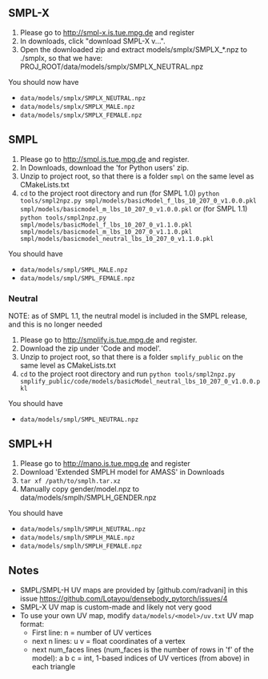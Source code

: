 ## SMPL-X
1. Please go to http://smpl-x.is.tue.mpg.de and register
2. In downloads, click "download SMPL-X v...".
3. Open the downloaded zip and extract models/smplx/SMPLX_*.npz to ./smplx, so that we have: PROJ_ROOT/data/models/smplx/SMPLX_NEUTRAL.npz

You should now have
- `data/models/smplx/SMPLX_NEUTRAL.npz`
- `data/models/smplx/SMPLX_MALE.npz`
- `data/models/smplx/SMPLX_FEMALE.npz`

## SMPL
1. Please go to http://smpl.is.tue.mpg.de and register.
2. In Downloads, download the 'for Python users' zip.
3. Unzip to project root, so that there is a folder `smpl` on the same level as CMakeLists.txt
4. `cd` to the project root directory and run
 (for SMPL 1.0) `python tools/smpl2npz.py smpl/models/basicModel_f_lbs_10_207_0_v1.0.0.pkl smpl/models/basicmodel_m_lbs_10_207_0_v1.0.0.pkl` or
 (for SMPL 1.1) `python tools/smpl2npz.py smpl/models/basicModel_f_lbs_10_207_0_v1.1.0.pkl smpl/models/basicmodel_m_lbs_10_207_0_v1.1.0.pkl smpl/models/basicmodel_neutral_lbs_10_207_0_v1.1.0.pkl`

You should have
- `data/models/smpl/SMPL_MALE.npz`
- `data/models/smpl/SMPL_FEMALE.npz`

### Neutral
NOTE: as of SMPL 1.1, the neutral model is included in the SMPL release, and this is no longer needed

1. Please go to http://smplify.is.tue.mpg.de and register.
2. Download the zip under 'Code and model'.
3. Unzip to project root, so that there is a folder `smplify_public` on the same level as CMakeLists.txt
4. `cd` to the project root directory and run `python tools/smpl2npz.py smplify_public/code/models/basicModel_neutral_lbs_10_207_0_v1.0.0.pkl`

You should have
- `data/models/smpl/SMPL_NEUTRAL.npz`

## SMPL+H
1. Please go to http://mano.is.tue.mpg.de and register
2. Download 'Extended SMPLH model for AMASS' in Downloads
3. `tar xf /path/to/smplh.tar.xz`
4. Manually copy gender/model.npz to data/models/smplh/SMPLH_GENDER.npz

You should have
- `data/models/smplh/SMPLH_NEUTRAL.npz`
- `data/models/smplh/SMPLH_MALE.npz`
- `data/models/smplh/SMPLH_FEMALE.npz`

## Notes
- SMPL/SMPL-H UV maps are provided by [github.com/radvani] in this issue
  https://github.com/Lotayou/densebody_pytorch/issues/4
- SMPL-X UV map is custom-made and likely not very good
- To use your own UV map, modify `data/models/<model>/uv.txt` UV map format:
    - First line: n = number of UV vertices
    - next n lines: u v = float coordinates of a vertex
    - next num_faces lines (num_faces is the number of rows in 'f' of the model):
      a b c = int, 1-based indices of UV vertices (from above) in each triangle
